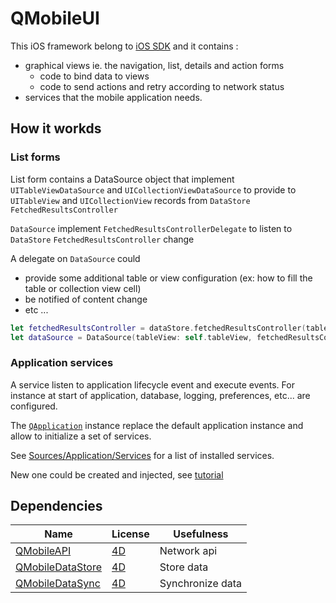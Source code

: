 # QMobileUI

This iOS framework belong to [iOS SDK](https://github.com/4d/ios-sdk) and it contains :
- graphical views ie. the navigation, list, details and action forms
  - code to bind data to views
  - code to send actions and retry according to network status
- services that the mobile application needs. 

## How it workds

### List forms

List form contains a DataSource object that implement `UITableViewDataSource` and `UICollectionViewDataSource` to provide to `UITableView` and `UICollectionView` records from `DataStore` `FetchedResultsController`

`DataSource` implement `FetchedResultsControllerDelegate` to listen to `DataStore` `FetchedResultsController` change

A delegate on `DataSource` could
- provide some additional table or view configuration (ex: how to fill the table or collection view cell)
- be notified of content change
- etc ...

```swift
let fetchedResultsController = dataStore.fetchedResultsController(tableName: "tableName")
let dataSource = DataSource(tableView: self.tableView, fetchedResultsController: fetchedResultsController)
```

### Application services

A service listen to application lifecycle event and execute events. For instance at start of application, database, logging, preferences, etc... are configured.

The [`QApplication`](Sources/Application/QApplication.Swift) instance replace the default application instance and allow to initialize a set of services.

See [Sources/Application/Services](Sources/Application/Services) for a list of installed services.

New one could be created and injected, see [tutorial](https://github.com/4d-go-mobile/sdk/blob/master/docs/ApplicationService.md)

## Dependencies

| Name | License | Usefulness |
|-|-|-|
| [QMobileAPI](https://github.com/4d/ios-QMobileAPI) | [4D](https://github.com/4d/ios-QMobileAPI/blob/master/LICENSE.md) | Network api |
| [QMobileDataStore](https://github.com/4d/ios-QMobileDataStore) | [4D](https://github.com/4d/ios-QMobileDataStore/blob/master/LICENSE.md) | Store data |
| [QMobileDataSync](https://github.com/4d/ios-QMobileDataSync) | [4D](https://github.com/4d/ios-QMobileDataSync/blob/master/LICENSE.md) | Synchronize data |
